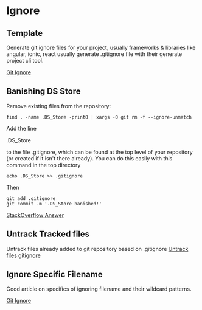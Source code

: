 # Ignore

## Template

Generate git ignore files for your project, usually frameworks & libraries like angular, ionic, react usually generate .gitignore file with their generate project cli tool.

[Git Ignore](http://gitignore.io)

## Banishing DS Store

Remove existing files from the repository:

```text
find . -name .DS_Store -print0 | xargs -0 git rm -f --ignore-unmatch
```

Add the line

.DS\_Store

to the file .gitignore, which can be found at the top level of your repository \(or created if it isn't there already\). You can do this easily with this command in the top directory

```text
echo .DS_Store >> .gitignore
```

Then

```text
git add .gitignore
git commit -m '.DS_Store banished!'
```

[StackOverflow Answer](https://stackoverflow.com/a/107921)

## Untrack Tracked files

Untrack files already added to git repository based on .gitignore [Untrack files gitignore](http://www.codeblocq.com/2016/01/Untrack-files-already-added-to-git-repository-based-on-gitignore/)

## Ignore Specific Filename

Good article on specifics of ignoring filename and their wildcard patterns.

[Git Ignore ](https://linuxize.com/post/gitignore-ignoring-files-in-git/)

